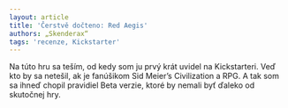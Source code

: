 ```yaml
---
layout: article
title: 'Čerstvě dočteno: Red Aegis'
authors: „Skenderax“
tags: 'recenze, Kickstarter'
---
```


Na túto hru sa teším, od kedy som ju prvý
krát uvidel na Kickstarteri. Veď kto by sa
netešil, ak je fanúšikom Sid Meier’s Civilization
a RPG. A tak som sa ihneď chopil
pravidiel Beta verzie, ktoré by nemali byť
ďaleko od skutočnej hry.
